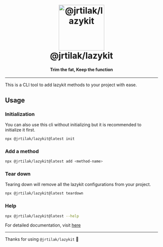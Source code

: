 <h1 align="center">
  <br>
  <a href="https://lazykit.thapatilak.com.np/"><img src="https://lazykit.thapatilak.com.np/logo.svg" alt="@jrtilak/lazykit" width="150"></a>
  <br>
  @jrtilak/lazykit
  <br>
</h1>

<h4 align="center">Trim the fat, Keep the function</h4>

---

This is a CLI tool to add lazykit methods to your project with ease.

## Usage

### Initialization

You can also use this cli without initializing but it is recommended to initialize it first.

```bash
npx @jrtilak/lazykit@latest init
```

### Add a method

```bash
npx @jrtilak/lazykit@latest add <method-name>
```

### Tear down

Tearing down will remove all the lazykit configurations from your project.

```bash
npx @jrtilak/lazykit@latest teardown
```

### Help

```bash
npx @jrtilak/lazykit@latest --help
```

For detailed documentation, visit [here](https://lazykit.thapatilak.com.np/docs/cli)

---

Thanks for using `@jrtilak/lazykit` 🚀
